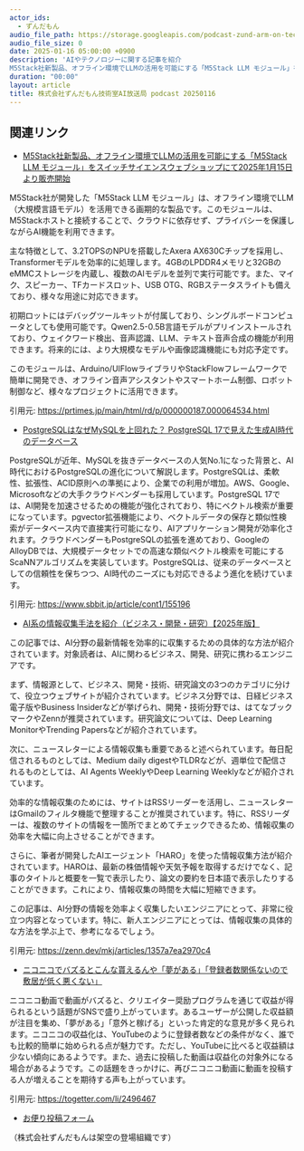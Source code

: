 ```yaml
---
actor_ids:
  - ずんだもん
audio_file_path: https://storage.googleapis.com/podcast-zund-arm-on-tech/audio/株式会社ずんだもん技術室AI放送局_podcast_20250116.mp3
audio_file_size: 0
date: 2025-01-16 05:00:00 +0900
description: 'AIやテクノロジーに関する記事を紹介  
M5Stack社新製品、オフライン環境でLLMの活用を可能にする「M5Stack LLM モジュール」をスイッチサイエンスウェブショップにて2025年1月15日より販売開始、PostgreSQLはなぜMySQLを上回れた？ PostgreSQL 17で見えた生成AI時代のデータベース、AI系の情報収集手法を紹介（ビジネス・開発・研究）【2025年版】、ニコニコでバズるとこんな貰えるんや「夢がある」「登録者数関係ないので敷居が低く悪くない」'
duration: "00:00"
layout: article
title: 株式会社ずんだもん技術室AI放送局 podcast 20250116
---
```


## 関連リンク


- [M5Stack社新製品、オフライン環境でLLMの活用を可能にする「M5Stack LLM モジュール」をスイッチサイエンスウェブショップにて2025年1月15日より販売開始](https://prtimes.jp/main/html/rd/p/000000187.000064534.html)  


M5Stack社が開発した「M5Stack LLM モジュール」は、オフライン環境でLLM（大規模言語モデル）を活用できる画期的な製品です。このモジュールは、M5Stackホストと接続することで、クラウドに依存せず、プライバシーを保護しながらAI機能を利用できます。

主な特徴として、3.2TOPSのNPUを搭載したAxera AX630Cチップを採用し、Transformerモデルを効率的に処理します。4GBのLPDDR4メモリと32GBのeMMCストレージを内蔵し、複数のAIモデルを並列で実行可能です。また、マイク、スピーカー、TFカードスロット、USB OTG、RGBステータスライトも備えており、様々な用途に対応できます。

初期ロットにはデバッグツールキットが付属しており、シングルボードコンピュータとしても使用可能です。Qwen2.5-0.5B言語モデルがプリインストールされており、ウェイクワード検出、音声認識、LLM、テキスト音声合成の機能が利用できます。将来的には、より大規模なモデルや画像認識機能にも対応予定です。

このモジュールは、Arduino/UIFlowライブラリやStackFlowフレームワークで簡単に開発でき、オフライン音声アシスタントやスマートホーム制御、ロボット制御など、様々なプロジェクトに活用できます。


引用元: https://prtimes.jp/main/html/rd/p/000000187.000064534.html


- [PostgreSQLはなぜMySQLを上回れた？ PostgreSQL 17で見えた生成AI時代のデータベース](https://www.sbbit.jp/article/cont1/155196)  


PostgreSQLが近年、MySQLを抜きデータベースの人気No.1になった背景と、AI時代におけるPostgreSQLの進化について解説します。PostgreSQLは、柔軟性、拡張性、ACID原則への準拠により、企業での利用が増加。AWS、Google、Microsoftなどの大手クラウドベンダーも採用しています。PostgreSQL 17では、AI開発を加速させるための機能が強化されており、特にベクトル検索が重要になっています。pgvector拡張機能により、ベクトルデータの保存と類似性検索がデータベース内で直接実行可能になり、AIアプリケーション開発が効率化されます。クラウドベンダーもPostgreSQLの拡張を進めており、GoogleのAlloyDBでは、大規模データセットでの高速な類似ベクトル検索を可能にするScaNNアルゴリズムを実装しています。PostgreSQLは、従来のデータベースとしての信頼性を保ちつつ、AI時代のニーズにも対応できるよう進化を続けています。


引用元: https://www.sbbit.jp/article/cont1/155196


- [AI系の情報収集手法を紹介（ビジネス・開発・研究）【2025年版】](https://zenn.dev/mkj/articles/1357a7ea2970c4)  


この記事では、AI分野の最新情報を効率的に収集するための具体的な方法が紹介されています。対象読者は、AIに関わるビジネス、開発、研究に携わるエンジニアです。

まず、情報源として、ビジネス、開発・技術、研究論文の3つのカテゴリに分けて、役立つウェブサイトが紹介されています。ビジネス分野では、日経ビジネス電子版やBusiness Insiderなどが挙げられ、開発・技術分野では、はてなブックマークやZennが推奨されています。研究論文については、Deep Learning MonitorやTrending Papersなどが紹介されています。

次に、ニュースレターによる情報収集も重要であると述べられています。毎日配信されるものとしては、Medium daily digestやTLDRなどが、週単位で配信されるものとしては、AI Agents WeeklyやDeep Learning Weeklyなどが紹介されています。

効率的な情報収集のためには、サイトはRSSリーダーを活用し、ニュースレターはGmailのフィルタ機能で整理することが推奨されています。特に、RSSリーダーは、複数のサイトの情報を一箇所でまとめてチェックできるため、情報収集の効率を大幅に向上させることができます。

さらに、筆者が開発したAIエージェント「HARO」を使った情報収集方法が紹介されています。HAROは、最新の株価情報や天気予報を取得するだけでなく、記事のタイトルと概要を一覧で表示したり、論文の要約を日本語で表示したりすることができます。これにより、情報収集の時間を大幅に短縮できます。

この記事は、AI分野の情報を効率よく収集したいエンジニアにとって、非常に役立つ内容となっています。特に、新人エンジニアにとっては、情報収集の具体的な方法を学ぶ上で、参考になるでしょう。


引用元: https://zenn.dev/mkj/articles/1357a7ea2970c4


- [ニコニコでバズるとこんな貰えるんや「夢がある」「登録者数関係ないので敷居が低く悪くない」](https://togetter.com/li/2496467)  


ニコニコ動画で動画がバズると、クリエイター奨励プログラムを通じて収益が得られるという話題がSNSで盛り上がっています。あるユーザーが公開した収益額が注目を集め、「夢がある」「意外と稼げる」といった肯定的な意見が多く見られます。ニコニコの収益化は、YouTubeのように登録者数などの条件がなく、誰でも比較的簡単に始められる点が魅力です。ただし、YouTubeに比べると収益額は少ない傾向にあるようです。また、過去に投稿した動画は収益化の対象外になる場合があるようです。この話題をきっかけに、再びニコニコ動画に動画を投稿する人が増えることを期待する声も上がっています。


引用元: https://togetter.com/li/2496467



- [お便り投稿フォーム](https://forms.gle/ffg4JTfqdiqK62qf9)

（株式会社ずんだもんは架空の登場組織です）
